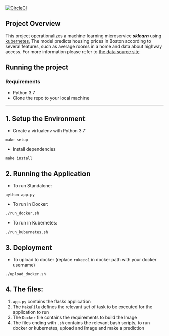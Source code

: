 [![CircleCI](https://dl.circleci.com/status-badge/img/gh/Rukeeo1/project-ml-microservice-kubernetes/tree/master.svg?style=svg)](https://dl.circleci.com/status-badge/redirect/gh/Rukeeo1/project-ml-microservice-kubernetes/tree/master)

## Project Overview
This project operationalizes a machine learning microservice ***sklearn*** using [kubernetes](https://kubernetes.io/), The model predicts housing prices in Boston according to several features, such as average rooms in a home and data about highway access. For more information please refer to [the data source site](https://www.kaggle.com/c/boston-housing)


## Running the project

### Requirements
 - Python 3.7
 - Clone the repo to your local machine

---

##  1. Setup the Environment

* Create a virtualenv with Python 3.7
```
make setup
```
* Install dependencies
```
make install
```
## 2. Running the Application
* To run Standalone:
```
python app.py
```
* To run in Docker:
```
./run_docker.sh
```
* To run in Kubernetes:
```
./run_kubernetes.sh
```

## 3. Deployment
* To upload to docker (replace ```rukeeo1``` in docker path with your docker username)
```
./upload_docker.sh
```

## 4. The files:
1. ```app.py``` contains the flasks application
2. The ```MakeFile``` defines the relevant set of task to be executed for the application to run
3. The ```Docker``` file contains the requirements to build the Image
4. The files ending with ```.sh``` contains the relevant bash scripts, to run docker or kubernetes, upload and image and make a prediction